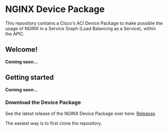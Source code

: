 # NGINX Device Package
This repository contains a Cisco's ACI Device Package to make possible the usage of NGINX in a Service Graph (Load Balancing as a Service), within the APIC.

## Welcome!
**Coming soon...**

## Getting started
**Coming soon...**

### Download the Device Package
See the latest release of the NGINX Device Package over here: [Releases](https://github.com/FServais/NGINX-Device-Package/releases)

The easiest way is to first clone the repository.
